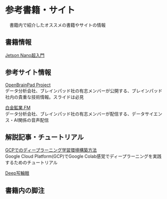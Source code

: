 # 参考書籍・サイト

　書籍内で紹介したオススメの書籍やサイトの情報

## 書籍情報

[Jetson Nano超入門]()

## 参考サイト情報

[OpenBrainPad Project](https://brainpad.github.io/OpenBrainPad/)  
データ分析会社、ブレインパッド社の有志メンバーが公開する、ブレインパッド社内の貴重な技術情報。スライドは必見

[白金鉱業.FM](https://shirokane-kougyou.fm/)  
データ分析会社、ブレインパッド社の有志メンバーが配信する、データサイエンス・AI関係の音声配信

## 解説記事・チュートリアル


[GCPでのディープラーニング学習環境構築方法](https://qiita.com/karaage0703/items/77d6d75db9105a5e8983)  
Google Cloud Platform(GCP)でGoogle Colab感覚でディープラーニングを実践するためのチュートリアル

[Deep写輪眼]()

## 書籍内の脚注
